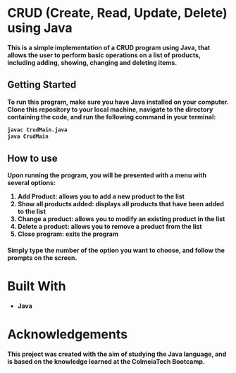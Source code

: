 <b><h1>CRUD (Create, Read, Update, Delete) using Java</h1>

This is a simple implementation of a CRUD program using Java, that allows the user to perform basic operations on a list of products, including adding, showing, changing and deleting items.

<b><h2>Getting Started</h2>

To run this program, make sure you have Java installed on your computer. Clone this repository to your local machine, navigate to the directory containing the code, and run the following command in your terminal:

~~~bash
javac CrudMain.java
java CrudMain
~~~

<b><h2>How to use</h2>

Upon running the program, you will be presented with a menu with several options:

1. Add Product: allows you to add a new product to the list
2. Show all products added: displays all products that have been added to the list
3. Change a product: allows you to modify an existing product in the list
4. Delete a product: allows you to remove a product from the list
5. Close program: exits the program

<b><h4>Simply type the number of the option you want to choose, and follow the prompts on the screen.</h4>

<b><h1>Built With</h1>

* Java

<b><h1>Acknowledgements</h1>

This project was created with the aim of studying the Java language, and is based on the knowledge learned at the ColmeiaTech Bootcamp.
